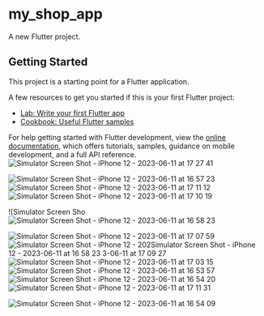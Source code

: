 # my_shop_app

A new Flutter project.

## Getting Started

This project is a starting point for a Flutter application.

A few resources to get you started if this is your first Flutter project:

- [Lab: Write your first Flutter app](https://docs.flutter.dev/get-started/codelab)
- [Cookbook: Useful Flutter samples](https://docs.flutter.dev/cookbook)

For help getting started with Flutter development, view the
[online documentation](https://docs.flutter.dev/), which offers tutorials,
samples, guidance on mobile development, and a full API reference.
![Simulator Screen Shot - iPhone 12 - 2023-06-11 at 17 27 41](https://github.com/ridelkombem/shop_app_withFirebase/assets/92898115/5a43c5c5-ecf9-4813-92fd-bf893f457613)

![Simulator Screen Shot - iPhone 12 - 2023-06-11 at 16 57 23](https://github.com/ridelkombem/shop_app_withFirebase/assets/92898115/a29c0480-f9e9-437c-962f-e24a8887e478)
![Simulator Screen Shot - iPhone 12 - 2023-06-11 at 17 11 12](https://github.com/ridelkombem/shop_app_withFirebase/assets/92898115/8edc0b69-94a7-4be1-84c0-557fe181afc3)
![Simulator Screen Shot - iPhone 12 - 2023-06-11 at 17 10 19](https://github.com/ridelkombem/shop_app_withFirebase/assets/92898115/096d26e4-b1ae-47d1-b213-c3b52250a6c1)

![Simulator Screen Sho![Simulator Screen Shot - iPhone 12 - 2023-06-11 at 16 58 23](https://github.com/ridelkombem/shop_app_withFirebase/assets/92898115/82371118-7939-4435-9853-928f1b17b6d5)


![Simulator Screen Shot - iPhone 12 - 2023-06-11 at 17 07 59](https://github.com/ridelkombem/shop_app_withFirebase/assets/92898115/a72d4233-0636-4254-a302-e86f912b4534)
![Simulator Screen Shot - iPhone 12 - 202![Simulator Screen Shot - iPhone 12 - 2023-06-11 at 16 58 23](https://github.com/ridelkombem/shop_app_withFirebase/assets/92898115/b4bbfc8c-7fce-46ea-bd38-a16b3ff90326)
3-06-11 at 17 09 27](https://github.com/ridelkombem/shop_app_withFirebase/assets/92898115/16912b7f-a5d1-4974-9f31-40d0481478b3)
![Simulator Screen Shot - iPhone 12 - 2023-06-11 at 17 03 15](https://github.com/ridelkombem/shop_app_withFirebase/assets/92898115/bb657ef1-7476-49f2-9160-7cdd88ca73bc)
![Simulator Screen Shot - iPhone 12 - 2023-06-11 at 16 53 57](https://github.com/ridelkombem/shop_app_withFirebase/assets/92898115/6a3c5d81-021c-480d-b55d-0e14b858d8ee)
![Simulator Screen Shot - iPhone 12 - 2023-06-11 at 16 54 20](https://github.com/ridelkombem/shop_app_withFirebase/assets/92898115/e7c1eb27-fb2f-4067-a587-1945e2c4b609)
![Simulator Screen Shot - iPhone 12 - 2023-06-11 at 17 11 31](https://github.com/ridelkombem/shop_app_withFirebase/assets/92898115/883f59f8-022f-4e26-8f4a-012f2feff76e)

![Simulator Screen Shot - iPhone 12 - 2023-06-11 at 16 54 09](https://github.com/ridelkombem/shop_app_withFirebase/assets/92898115/234ec0c3-572c-49bd-9ae0-81fedb5f1b20)
